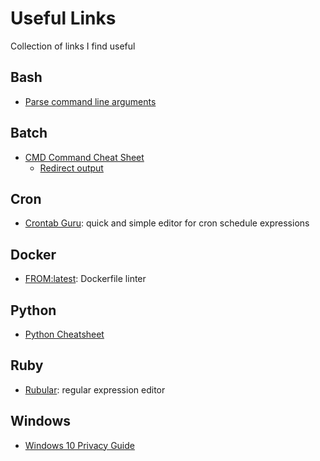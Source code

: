 # Useful Links
Collection of links I find useful

## Bash
* [Parse command line arguments](https://stackoverflow.com/a/14203146/4446318)

## Batch
* [CMD Command Cheat Sheet](https://ss64.com/nt/)
  * [Redirect output](https://ss64.com/nt/syntax-redirection.html)

## Cron
* [Crontab Guru](https://crontab.guru/): quick and simple editor for cron schedule expressions

## Docker
* [FROM:latest](https://www.fromlatest.io): Dockerfile linter

## Python
* [Python Cheatsheet](https://gto76.github.io/python-cheatsheet/)

## Ruby
* [Rubular](http://rubular.com): regular expression editor

## Windows
* [Windows 10 Privacy Guide](https://fdossena.com/?p=w10debotnet/index_1803.frag)
